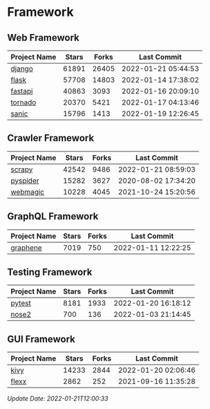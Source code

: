 # Framework

## Web Framework
| Project Name | Stars | Forks | Last Commit |
| ------------ | ----- | ----- | ----------- |
| [django](https://github.com/django/django) | 61891 | 26405 | 2022-01-21 05:44:53 |
| [flask](https://github.com/pallets/flask) | 57708 | 14803 | 2022-01-14 17:38:02 |
| [fastapi](https://github.com/tiangolo/fastapi) | 40863 | 3093 | 2022-01-16 20:09:10 |
| [tornado](https://github.com/tornadoweb/tornado) | 20370 | 5421 | 2022-01-17 04:13:46 |
| [sanic](https://github.com/sanic-org/sanic) | 15796 | 1413 | 2022-01-19 12:26:45 |

## Crawler Framework
| Project Name | Stars | Forks | Last Commit |
| ------------ | ----- | ----- | ----------- |
| [scrapy](https://github.com/scrapy/scrapy) | 42542 | 9486 | 2022-01-21 08:59:03 |
| [pyspider](https://github.com/binux/pyspider) | 15282 | 3627 | 2020-08-02 17:34:20 |
| [webmagic](https://github.com/code4craft/webmagic) | 10228 | 4045 | 2021-10-24 15:20:56 |

## GraphQL Framework
| Project Name | Stars | Forks | Last Commit |
| ------------ | ----- | ----- | ----------- |
| [graphene](https://github.com/graphql-python/graphene) | 7019 | 750 | 2022-01-11 12:22:25 |

## Testing Framework
| Project Name | Stars | Forks | Last Commit |
| ------------ | ----- | ----- | ----------- |
| [pytest](https://github.com/pytest-dev/pytest) | 8181 | 1933 | 2022-01-20 16:18:12 |
| [nose2](https://github.com/nose-devs/nose2) | 700 | 136 | 2022-01-03 21:14:45 |

## GUI Framework
| Project Name | Stars | Forks | Last Commit |
| ------------ | ----- | ----- | ----------- |
| [kivy](https://github.com/kivy/kivy) | 14233 | 2844 | 2022-01-20 02:06:46 |
| [flexx](https://github.com/flexxui/flexx) | 2862 | 252 | 2021-09-16 11:35:28 |

*Update Date: 2022-01-21T12:00:33*